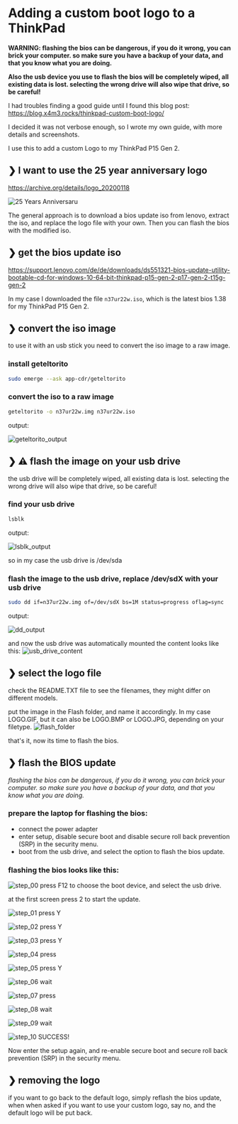 # Adding a custom boot logo to a ThinkPad
**WARNING: flashing the bios can be dangerous, if you do it wrong, you can brick your computer. so make sure you have a backup of your data, and that you know what you are doing.**

**Also the usb device you use to flash the bios will be completely wiped, all existing data is lost. selecting the wrong drive will also wipe that drive, so be careful!**

I had troubles finding a good guide until I found this blog post:
https://blog.x4m3.rocks/thinkpad-custom-boot-logo/

I decided it was not verbose enough, so I wrote my own guide, with more details and screenshots.

I use this to add a custom Logo to my ThinkPad P15 Gen 2.

## ❯ I want to use the 25 year anniversary logo
https://archive.org/details/logo_20200118

![25 Years Anniversaru](./img/LOGO.GIF)


The general approach is to download a bios update iso from lenovo, extract the iso, and replace the logo file with your own. Then you can flash the bios with the modified iso.

## ❯ get the bios update iso
https://support.lenovo.com/de/de/downloads/ds551321-bios-update-utility-bootable-cd-for-windows-10-64-bit-thinkpad-p15-gen-2-p17-gen-2-t15g-gen-2

In my case I downloaded the file ```n37ur22w.iso```, which is the latest bios 1.38 for my ThinkPad P15 Gen 2.

## ❯ convert the iso image
to use it with an usb stick you need to convert the iso image to a raw image.

### install geteltorito
```bash
sudo emerge --ask app-cdr/geteltorito 
```

### convert the iso to a raw image

```bash
geteltorito -o n37ur22w.img n37ur22w.iso
```
output:

![geteltorito_output](./img/geteltorito.png)


## ❯ ⚠ flash the image on your usb drive
the usb drive will be completely wiped, all existing data is lost.
selecting the wrong drive will also wipe that drive, so be careful!

### find your usb drive
```bash
lsblk
```
output:

![lsblk_output](./img/lsblk.png)

so in my case the usb drive is /dev/sda

### flash the image to the usb drive, replace /dev/sdX with your usb drive
```bash
sudo dd if=n37ur22w.img of=/dev/sdX bs=1M status=progress oflag=sync
```
output:

![dd_output](./img/dd.png)

and now the usb drive was automatically mounted the content looks like this:
![usb_drive_content](./img/folders.png)


## ❯ select the logo file
check the README.TXT file to see the filenames, they might differ on different models.

put the image in the Flash folder, and name it accordingly. In my case LOGO.GIF, but it can also be LOGO.BMP or LOGO.JPG, depending on your filetype.
![flash_folder](./img/flash_folder.png)

that's it, now its time to flash the bios.

## ❯ flash the BIOS update
*flashing the bios can be dangerous, if you do it wrong, you can brick your computer. so make sure you have a backup of your data, and that you know what you are doing.*

### prepare the laptop for flashing the bios:
   - connect the power adapter
   - enter setup, disable secure boot and disable secure roll back prevention (SRP) in the security menu.
   - boot from the usb drive, and select the option to flash the bios update.

### flashing the bios looks like this:
![step_00](./img/bios_update_01.webp)
press F12 to choose the boot device, and select the usb drive.

at the first screen press 2 to start the update.

![step_01](./img/bios_update_02.webp)
press Y

![step_02](./img/bios_update_03.webp)
press Y

![step_03](./img/bios_update_04.webp)
press Y

![step_04](./img/bios_update_05.webp)
press <Enter>

![step_05](./img/bios_update_06.webp)
press Y

![step_06](./img/bios_update_07.webp)
wait

![step_07](./img/bios_update_08.webp)
press <Enter>

![step_08](./img/bios_update_09.webp)
wait

![step_09](./img/bios_update_10.webp)
wait

![step_10](./img/bios_update_11.webp)
SUCCESS!

Now enter the setup again, and re-enable secure boot and secure roll back prevention (SRP) in the security menu.

## ❯ removing the logo
if you want to go back to the default logo, simply reflash the bios update, when when asked if you want to use your custom logo, say no, and the default logo will be put back.

